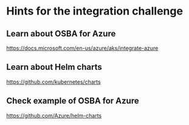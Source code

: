 # Hints for the integration challenge

## Learn about OSBA for Azure
https://docs.microsoft.com/en-us/azure/aks/integrate-azure

## Learn about Helm charts 
https://github.com/kubernetes/charts

## Check example of OSBA for Azure
https://github.com/Azure/helm-charts